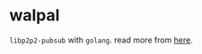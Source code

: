 # walpal

`libp2p2-pubsub` with `golang`. read more from [here](https://medium.com/rahasak/libp2p-pubsub-with-golang-495539e6aae1).

